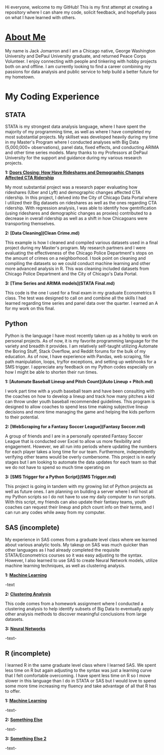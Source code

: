 Hi everyone, welcome to my GitHub! This is my first attempt at creating a repository where I can share my code, solicit feedback, and hopefully pass on what I have learned with others.

# [About Me](https://www.linkedin.com/in/jackjomarron/)

My name is Jack Jomarron and I am a Chicago native, George Washington University and DePaul University graduate, and returned Peace Corps Volunteer. I enjoy connecting with people and tinkering with hobby projects both on and offline. I am currently looking to find a career combining my passions for data analysis and public service to help build a better future for my hometown. 

# My Coding Experience
## STATA
STATA is my strongest data analysis language, where I have spent the majority of my programming time, as well as where I have completed my most substantial projects. My skillset was developed heavily during my time in my Master's Program where I conducted analyses with Big Data (5,000,000+ observations), panel data, fixed effects, and conducting ARIMA and other time series models. Many thanks to my Professors at DePaul University for the support and guidance during my various research projects. 

**1: [Doors Closing: How Have Rideshares and Demographic Changes Affected CTA Ridership](CTA.md)**

My most substantial project was a research paper evaluating how rideshares (Uber and Lyft) and demographic changes affected CTA ridership. In this project, I delved into the City of Chicago Data Portal where I utilized their Big datasets on rideshares as well as the ones regarding CTA ridership. With regression analysis, I was able to identify how gentrification (using rideshares and demographic changes as proxies) contributed to a decrease in overall ridership as well as a shift in how Chicagoans were transporting themselves.

**2: [Data Cleaning](Clean Crime.md)**

This example is how I cleaned and compiled various datasets used in a final project during my Master's program. My research partners and I were evaluating the effectiveness of the Chicago Police Department's stops on the amount of crimes on a neighborhood. I took point on cleaning and compiling the datasets so we could conduct machine learning and other more advanced analysis in R. This was cleaning included datasets from Chicago Police Department and the City of Chicago's Data Portal.

**3: [Time Series and ARIMA models](STATA Final.md)**

This code is the one I used for a final exam in my graduate Econometrics II class. The test was designed to call on and combine all the skills I had learned regarding time series and panel data over the quarter. I earned an A for my work on this final.

## Python
Python is the language I have most recently taken up as a hobby to work on personal projects. As of now, it is my favorite programming language for the variety and breadth it provides. I am relatively self-taught utilizing Automate the Boring Stuff, Stack Overflow, and Reddit forums for the bulk of my education. As of now, I have experience with Pandas, web scraping, file path manipulation, loops, try/for exceptions, and setting up webhooks for a SMS trigger. I appreciate any feedback on my Python codes especially on how I might be able to shorten their run times.

**1: [Automate Baseball Lineup and Pitch Count](Auto Lineup + Pitch.md)**

I work part time with a youth baseball team and have been consulting with the coaches on how to develop a lineup and track how many pitches a kid can throw under youth baseball recommended guidelines. This program is designed to allow coaches to spend less time making subjective lineup decisions and more time managing the game and helping the kids perform to their potential.

**2: [WebScraping for a Fantasy Soccer League](Fantasy Soccer.md)**

A group of friends and I are in a personally operated Fantasy Soccer League that is conducted over Excel to allow us more flexibility and engagement. However, we all run into periods where updating the numbers for each player takes a long time for our team. Furthermore, independently verifying other teams would be overly cumbersome. This project is in early stages but I am looking to automate the data updates for each team so that we do not have to spend so much time operating on   

**3: [SMS Trigger for a Python Script](SMS Trigger.md)**

This project is going in tandem with my growing list of Python projects as well as future ones. I am planning on building a server where I will host all my Python scripts so I do not have to use my daily computer to run scripts. With this script, my friends can also update their fantasy teams, youth coaches can request their lineup and pitch count info on their terms, and I can run any codes while away from my computer.

## SAS (incomplete)
My experience in SAS comes from a graduate level class where we learned about various analytic tools. My takeup on SAS was much quicker than other languages as I had already completed the requisite STATA/Econometrics courses so it was easy adjusting to the syntax. However, I also learned to use SAS to create Neural Network models, utilize machine learning techniques, as well as clustering analysis. 

**1: [Machine Learning](.md)**

-text

**2: [Clustering Analysis](.md)**

This code comes from a homework assignment where I conducted a clustering analysis to help identify subsets of Big Data to eventually apply other analysis methods to discover meaningful conclusions from large datasets.

**3: [Neural Networks](.md)**

-text-

## R (incomplete)
I learned R in the same graduate level class where I learned SAS. We spent less time on R but again adjusting to the syntax was just a learning curve that I felt comfortable overcoming. I have spent less time on R so I move slower in this language than I do in STATA or SAS but I would love to spend some more time increasing my fluency and take advantage of all that R has to offer.

**1: [Machine Learning](.md)**

-text-

**2: [Something Else](.md)**

-text-

**3: [Something Else 2](.md)**

-text-

<!--## Tableau (incomplete)
Tableau has been super helpful for me in crafting data visualizations particularly within larger data analysis projects that I have worked on. I enrolled in a free online course as an introduction basic Tableau and have then used it start creating visualizations including various different types of graphs, trend lines, and confidence intervals. I worked for the State of Illinois where I was writing weekly reports that required Tableau graphs. While most of the graphs were already set, I did provide input and make minor adjustments as well as learned more about the inner workings of Tableau and the auto-update capabilities. -->
